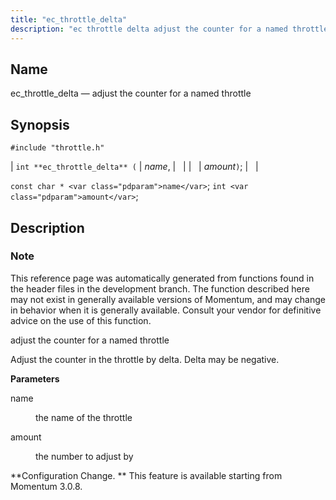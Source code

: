 ```yaml
---
title: "ec_throttle_delta"
description: "ec throttle delta adjust the counter for a named throttle int ec throttle delta name amount const char name int amount This reference page was automatically generated from functions found in the header files in the development branch The function described here may not exist in generally available versions of..."
---
```


<a name="apis.ec_throttle_delta"></a> 
## Name

ec_throttle_delta — adjust the counter for a named throttle

## Synopsis

`#include "throttle.h"`

| `int **ec_throttle_delta** (` | <var class="pdparam">name</var>, |   |
|   | <var class="pdparam">amount</var>`)`; |   |

`const char * <var class="pdparam">name</var>`;
`int <var class="pdparam">amount</var>`;<a name="idp63473808"></a> 
## Description

### Note

This reference page was automatically generated from functions found in the header files in the development branch. The function described here may not exist in generally available versions of Momentum, and may change in behavior when it is generally available. Consult your vendor for definitive advice on the use of this function.

adjust the counter for a named throttle

Adjust the counter in the throttle by delta. Delta may be negative.

**<a name="idp63477184"></a> Parameters**

<dl class="variablelist">

<dt>name</dt>

<dd>

the name of the throttle

</dd>

<dt>amount</dt>

<dd>

the number to adjust by

</dd>

</dl>

**Configuration Change. ** This feature is available starting from Momentum 3.0.8.